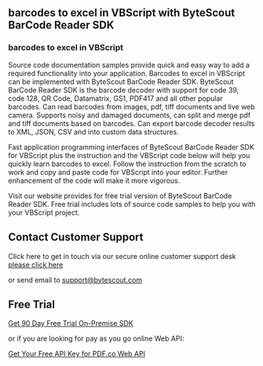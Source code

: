 ## barcodes to excel in VBScript with ByteScout BarCode Reader SDK

### barcodes to excel in VBScript

Source code documentation samples provide quick and easy way to add a required functionality into your application. Barcodes to excel in VBScript can be implemented with ByteScout BarCode Reader SDK. ByteScout BarCode Reader SDK is the barcode decoder with support for code 39, code 128, QR Code, Datamatrix, GS1, PDF417 and all other popular barcodes. Can read barcodes from images, pdf, tiff documents and live web camera. Supports noisy and damaged documents, can split and merge pdf and tiff documents based on barcodes. Can export barcode decoder results to XML, JSON, CSV and into custom data structures.

Fast application programming interfaces of ByteScout BarCode Reader SDK for VBScript plus the instruction and the VBScript code below will help you quickly learn barcodes to excel. Follow the instruction from the scratch to work and copy and paste code for VBScript into your editor. Further enhancement of the code will make it more vigorous.

Visit our website provides for free trial version of ByteScout BarCode Reader SDK. Free trial includes lots of source code samples to help you with your VBScript project.

## Contact Customer Support

Click here to get in touch via our secure online customer support desk [please click here](https://bytescout.zendesk.com/hc/en-us/requests/new?subject=ByteScout%20BarCode%20Reader%20SDK%20Question)

or send email to [support@bytescout.com](mailto:support@bytescout.com?subject=ByteScout%20BarCode%20Reader%20SDK%20Question) 

## Free Trial

[Get 90 Day Free Trial On-Premise SDK](https://bytescout.com/download/web-installer?utm_source=github-readme)

or if you are looking for pay as you go online Web API:

[Get Your Free API Key for PDF.co Web API](https://pdf.co/documentation/api?utm_source=github-readme)